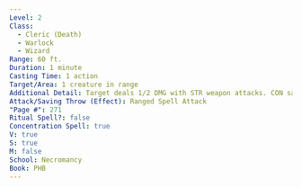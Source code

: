 ```yaml
---
Level: 2
Class:
  - Cleric (Death)
  - Warlock
  - Wizard
Range: 60 ft.
Duration: 1 minute
Casting Time: 1 action
Target/Area: 1 creature in range
Additional Detail: Target deals 1/2 DMG with STR weapon attacks. CON save to end at turn's end.
Attack/Saving Throw (Effect): Ranged Spell Attack
"Page #": 271
Ritual Spell?: false
Concentration Spell: true
V: true
S: true
M: false
School: Necromancy
Book: PHB
---
```

